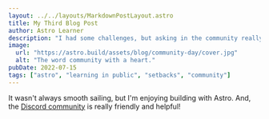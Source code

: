 ```yaml
---
layout: ../../layouts/MarkdownPostLayout.astro
title: My Third Blog Post
author: Astro Learner
description: "I had some challenges, but asking in the community really helped!"
image:
  url: "https://astro.build/assets/blog/community-day/cover.jpg"
  alt: "The word community with a heart."
pubDate: 2022-07-15
tags: ["astro", "learning in public", "setbacks", "community"]
---
```


It wasn't always smooth sailing, but I'm enjoying building with Astro. And, the [Discord community](https://astro.build/chat) is really friendly and helpful!

<!-- ---
layout: ../../layouts/MarkdownPostLayout.astro
title: My Third Blog Post
pubDate: 14-06-2024
description: "I had some challenges, but asking in the community really helped!"
author: KC
image:
    url: "https://docs.astro.build/assets/rays.webp"
    alt: "Thumbnail of Astro rays."
tags: ["astro", "learning in public", "setbacks", "community"]
---
It wasn't always smooth sailing, but I'm enjoying building with Astro. And the [Discord community](https://astro.build/chat) is really friendly and helpful! -->